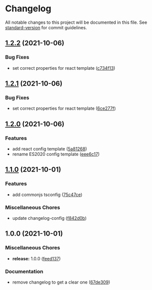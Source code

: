 # Changelog

All notable changes to this project will be documented in this file. See [standard-version](https://github.com/conventional-changelog/standard-version) for commit guidelines.

## [1.2.2](https://gitlab.com/4s1/ts-config/compare/v1.2.1...v1.2.2) (2021-10-06)


### Bug Fixes

* set correct properties for react template ([c734f13](https://gitlab.com/4s1/ts-config/commit/c734f135c5b1ff1f50067dd5fadf51246274fd5c))

## [1.2.1](https://gitlab.com/4s1/ts-config/compare/v1.2.0...v1.2.1) (2021-10-06)


### Bug Fixes

* set correct properties for react template ([6ce277f](https://gitlab.com/4s1/ts-config/commit/6ce277f7574a7db34cf0ca6c92c91cd0731c4cd7))

## [1.2.0](https://gitlab.com/4s1/ts-config/compare/v1.1.0...v1.2.0) (2021-10-06)


### Features

* add react config template ([5a81268](https://gitlab.com/4s1/ts-config/commit/5a8126803df77f32e7814715631008998d85dff9))
* rename ES2020 config template ([eee6c17](https://gitlab.com/4s1/ts-config/commit/eee6c178a8433eda054e2eafa051d19c49cf6067))

## [1.1.0](https://gitlab.com/4s1/ts-config/compare/v1.0.0...v1.1.0) (2021-10-01)


### Features

* add commonjs tsconfig ([75c47ce](https://gitlab.com/4s1/ts-config/commit/75c47ceafb282420b866a50e7fb34d5539812d9b))


### Miscellaneous Chores

* update changelog-config ([f842d0b](https://gitlab.com/4s1/ts-config/commit/f842d0ba1e8bf650ae4790f99057a367d3251cc3))

## 1.0.0 (2021-10-01)


### Miscellaneous Chores

* **release:** 1.0.0 ([feed137](https://gitlab.com/4s1/ts-config/commit/feed1376e316fa183addbc8b2aca7d74b480e5bc))


### Documentation

* remove changelog to get a clear one ([67de309](https://gitlab.com/4s1/ts-config/commit/67de309363b61269dce95a91f8f784cad1dce8b2))
